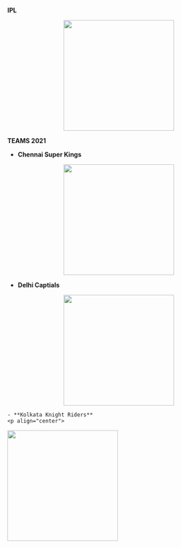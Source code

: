 **IPL**
<p align="center">

<img src="https://upload.wikimedia.org/wikipedia/en/thumb/8/84/Indian_Premier_League_Official_Logo.svg/1200px-Indian_Premier_League_Official_Logo.svg.png" width="250px">
</p>
 <p align="center">
 
**TEAMS 2021**
                         
   
   - **Chennai Super Kings** 
   <p align="center">
   <img src="https://upload.wikimedia.org/wikipedia/en/thumb/2/2b/Chennai_Super_Kings_Logo.svg/1200px-Chennai_Super_Kings_Logo.svg.png" width="250px">
   
   - **Delhi Captials**
   <p align="center">
   <img src="https://cdn.freelogovectors.net/wp-content/uploads/2019/09/delhi-capitals-logo.png" width="250px">
   
    - **Kolkata Knight Riders**
    <p align="center">
   <img src="https://upload.wikimedia.org/wikipedia/en/thumb/4/4c/Kolkata_Knight_Riders_Logo.svg/1200px-Kolkata_Knight_Riders_Logo.svg.pngg" width="250px">
    
   
   

                         
